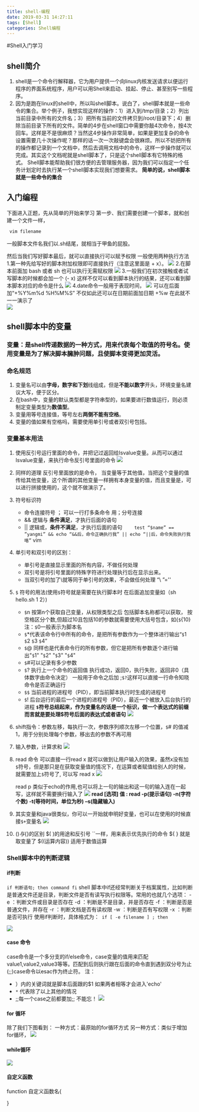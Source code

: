 ```yaml
---
title: shell-编程
date: 2019-03-31 14:27:11
tags: [Shell]
categories: Shell编程
---
```

#Shell入门学习
## shell简介
  1. shell是一个命令行解释器，它为用户提供一个向linux内核发送请求以便运行程序的界面系统程序，用户可以用Shell来启动、挂起、停止、甚至别写一些程序。
  2. 因为是跑在linux的shell中，所以叫shell脚本。说白了，shell脚本就是一些命令的集合。举个例子，我想实现这样的操作：1）进入到/tmp/目录；2）列出当前目录中所有的文件名；3）把所有当前的文件拷贝到/root/目录下；4）删除当前目录下所有的文件。简单的4步在shell窗口中需要你敲4次命令，按4次回车。这样是不是很麻烦？当然这4步操作非常简单，如果是更加复杂的命令设置需要几十次操作呢？那样的话一次一次敲键盘会很麻烦。所以不妨把所有的操作都记录到一个文档中，然后去调用文档中的命令，这样一步操作就可以完成。其实这个文档呢就是shell脚本了，只是这个shell脚本有它特殊的格式。
Shell脚本能帮助我们很方便的去管理服务器，因为我们可以指定一个任务计划定时去执行某一个shell脚本实现我们想要需求。
  **简单的说，shell脚本就是一些命令的集合**
## 入门编程
   下面进入正题，先从简单的开始来学习
   第一步、我们需要创建一个脚本，就和创建一个文件一样，
  ``` bash
   vim filename
   ```
   一般脚本文件名我们以.sh结尾，就相当于甲鱼的屁股。
   
   然后当我们写好脚本最后，就可以直接执行可以赋予权限
   一般使用两种执行方法
   1.第一种先给写好的脚本附加权限即可直接执行（注意这里面是 + x）。
![](https://i.loli.net/2019/03/31/5ca0650c00641.png)
   2.在脚本前面加 bash 或者 sh 也可以执行无需赋权限 
   ![](https://i.loli.net/2019/03/31/5ca0653d87d7c.png)
   3.一般我们在初次接触或者试写脚本的时候都会加一个 (- x) 这样不仅可以看到脚本执行的结果，还可以看到脚本脚本对应的命令是什么
   ![](https://i.loli.net/2019/03/31/5ca065f88d551.png)
   4.date命令一般用于表现时间，
![](https://i.loli.net/2019/03/31/5ca0665cc3c9e.png)
    可以在后面加“+%Y%m%d %H%M%S” 不仅如此还可以在日期前面加日期 +%w  在此就不一一演示了  
    ![](https://i.loli.net/2019/03/31/5ca069ab5c764.png)

## shell脚本中的变量
### 变量：是shell传递数据的一种方式，用来代表每个取值的符号名。使用变量是为了解决脚本臃肿问题，且使脚本变得更加灵活。
### 命名规范
1. 变量名可以由**字母，数字和下划**线组成，但是**不能以数字**开头，环境变量名建议大写，便于区分。
2. 在bash中，变量的默认类型都是字符串型的，如果要进行数值运行，则必须制定变量类型为**数值型**。
3. 变量用等号连接值，等号左右**两侧不能有空格**。
4. 变量的值如果有空格吗，需要使用单引号或者双引号包括。

### 变量基本用法
1. 使用反引号运行里面的命令，并把记过返回给Isvalue变量。从而可以通过Isvalue变量，来执行命令反引号里面的命令
![](https://i.loli.net/2019/03/31/5ca06d48720fb.png)

2. 同样的道理 反引号里面放的是命令， 当变量等于其他值，当把这个变量的值传给其他变量，这个所谓的其他变量一样拥有本身变量的值，而且变量是，可以进行拼接使用的，这个就不做演示了。
3. 符号标识符
   - 命令连接符号  ；  可以一行打多条命令 用；分号连接
   - && 逻辑与 **条件满足**，才执行后面的语句 
   - || 逻辑或，**条件不满足**，才执行后面的语句 
``    test “$name” == ”yangmi” && echo “&&后，命令正确执行我” || echo “||后，命令失败执行我咯”``
vim
4. 单引号和双引号的区别：
   - 单引号是直接显示里面的所有内容，不做任何处理
   - 双引号是将引号里面的特殊字符进行处理执行后在显示出来。
   - 当双引号的加了\就等同于单引号的效果，不会做任何处理 “\ ”=''

5. `$` 符号的用法(使用`$`符号就是需要在执行脚本时 在后面追加变量如（sh hello.sh 1 2）)
   - `$`n 按第n个获取自己变量，从权限类型之后 包括脚本名称都可以获取， 按空格区分个数,但超过10且包括10的参数就需要使用大括号包含，如{`$`{10} 注：`$`0一般表示为脚本名
   - `$`*代表该命令行中所有的命令，是把所有参数作为一个整体进行输出“`$`1 `$`2 `$`3 `$`4”
   - `$`@ 同样也是代表命令行的所有参数，但它是把所有参数逐个进行输出"`$`1" "`$`2" "`$`3" "`$`4"
   - `$`#可以记录有多少参数
   - `$`? 执行上一个命令的返回值 执行成功，返回0，执行失败，返回非0（具体数字由命令决定） 一般用于命令之后加 ;`$?`这样可以直接一行命令知晓命令是否正确运行
   - `$$` 当前进程的进程号（PID），即当前脚本执行时生成的进程号 
   - `$`! 后台运行的最后一个进程的进程号（PID），最近一个被放入后台执行的进程
  **`$`符号总结起来，作为变量名的话是一个标识，做一个表达式的前缀而言就是要处理$符号后面的表达式或者语句**
     ![](https://i.loli.net/2019/03/31/5ca07563636e5.png)

5. shift指令：参数左移，每执行一次，参数序列顺次左移一个位置，`$`# 的值减1，用于分别处理每个参数，移出去的参数不再可用

6. 输入参数，计算求和
   ![](https://i.loli.net/2019/03/31/5ca07665e73d7.png)

7. read 命令 可以直接一行read x 就可以做到让用户输入的效果，虽然x没有加`$`符号，但是那只是在获取变量值的情况下，在运算或者赋值给别人的时候，就需要加上`$`符号了,   可以写 read x
   ![](https://i.loli.net/2019/03/31/5ca077e130f1b.png)

   read p 类似于echo的作用,也可以将上一句的输出和这一句的输入连在一起写，这样就不需要换行输入了
   ![](https://i.loli.net/2019/03/31/5ca078b2dd2e9.png)
**read [选项] 值 :
read -p(提示语句) -n(字符个数) -t(等待时间，单位为秒) –s(隐藏输入)**

8. 其实变量和java很类似，你可以一开始就申明好变量，也可以在使用的时候直接`$+`变量名
![](https://i.loli.net/2019/03/31/5ca07a9be12ab.png)

9. $()与${}的区别
    $( )的用途和反引号 ``一样，用来表示优先执行的命令 
    ${ } 就是取变量了 
    $((运算内容)) 适用于数值运算

### Shell脚本中的判断逻辑
#### if判断
``if 判断语句; then
command
fi``
shell 脚本中if还经常判断关于档案属性，比如判断是普通文件还是目录，判断文件是否有读写执行权限等。常用的也就几个选项：
-e ：判断文件或目录是否存在
-d ：判断是不是目录，并是否存在
-f ：判断是否是普通文件，并存在
-r ：判断文档是否有读权限
-w ：判断是否有写权限
-x ：判断是否可执行
使用if判断时，具体格式为：`` if [ -e filename ] ; then``

![](https://i.loli.net/2019/03/31/5ca08f0a8365e.png)
#### case 命令
case命令是一个多分支的if/else命令，case变量的值用来匹配value1,value2,value3等等。匹配到后则执行跟在后面的命令直到遇到双分号为止(;;)case命令以esac作为终止符。
注：
- ）内的关键词就是脚本后面跟的$1 如果两者相等才会进入'echo'
- `*`  代表除了以上其他的情况
- ;;每一个case之前都要加;; 不能忘！
![](https://i.loli.net/2019/03/31/5ca09397db14b.png)


#### for 循环
除了我们下图看到：
一种方式：最原始的for循环方式 
另一种方式：类似于增加for循环，
![](https://i.loli.net/2019/03/31/5ca0915879add.png)

#### while循环

![](https://i.loli.net/2019/03/31/5ca09996d43b1.png)

#### 自定义函数
function 自定义函数名{
  
}